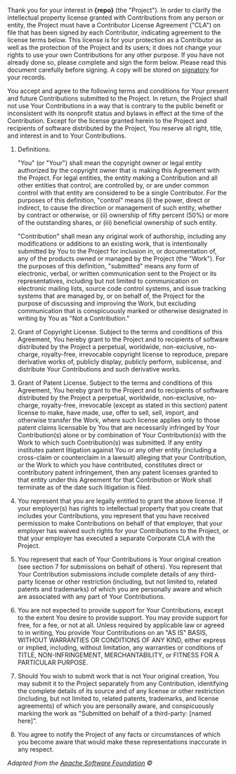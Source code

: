 Thank you for your interest in **{repo}** (the "Project"). In order to clarify the intellectual property license granted with Contributions from any person or entity, the Project must have a Contributor License Agreement ("CLA") on file that has been signed by each Contributor, indicating agreement to the license terms below. This license is for your protection as a Contributor as well as the protection of the Project and its users; it does not change your rights to use your own Contributions for any other purpose. If you have not already done so, please complete and sign the form below. Please read this document carefully before signing. A copy will be stored on [signatory](#) for your records.

You accept and agree to the following terms and conditions for Your present and future Contributions submitted to the Project. In return, the Project shall not use Your Contributions in a way that is contrary to the public benefit or inconsistent with its nonprofit status and bylaws in effect at the time of the Contribution. Except for the license granted herein to the Project and recipients of software distributed by the Project, You reserve all right, title, and interest in and to Your Contributions.

1.	Definitions. 

	"You" (or "Your") shall mean the copyright owner or legal entity authorized by the copyright owner that is making this Agreement with the Project. For legal entities, the entity making a Contribution and all other entities that control, are controlled by, or are under common control with that entity are considered to be a single Contributor. For the purposes of this definition, "control" means (i) the power, direct or indirect, to cause the direction or management of such entity, whether by contract or otherwise, or (ii) ownership of fifty percent (50%) or more of the outstanding shares, or (iii) beneficial ownership of such entity.

	"Contribution" shall mean any original work of authorship, including any modifications or additions to an existing work, that is intentionally submitted by You to the Project for inclusion in, or documentation of, any of the products owned or managed by the Project (the "Work"). For the purposes of this definition, "submitted" means any form of electronic, verbal, or written communication sent to the Project or its representatives, including but not limited to communication on electronic mailing lists, source code control systems, and issue tracking systems that are managed by, or on behalf of, the Project for the purpose of    discussing and improving the Work, but excluding communication that is conspicuously marked or otherwise designated in writing by You as "Not a Contribution."

2.	Grant of Copyright License. Subject to the terms and conditions of this Agreement, You 	hereby grant to the Project and to recipients of software distributed by the Project a 	perpetual, worldwide, non-exclusive, no-charge, royalty-free, irrevocable copyright license 	to reproduce, prepare derivative works of, publicly display, publicly perform, sublicense, 	and distribute Your Contributions and such derivative works.

3.	Grant of Patent License. Subject to the terms and conditions of this Agreement, You hereby grant to the Project and to recipients of software distributed by the Project a perpetual, worldwide, non-exclusive, no-charge, royalty-free, irrevocable (except as stated in this section) patent license to make, have made, use, offer to sell, sell, import, and otherwise transfer the Work, where such license applies only to those patent claims licensable by You that are necessarily infringed by Your Contribution(s) alone or by combination of Your Contribution(s) with the Work to which such Contribution(s) was submitted. If any entity institutes patent litigation against You or any other entity (including a cross-claim or counterclaim in a lawsuit) alleging that your Contribution, or the Work to which you have contributed, constitutes direct or contributory patent infringement, then any patent licenses granted to that entity under this Agreement for that Contribution or Work shall terminate as of the date such litigation is filed.

4.	You represent that you are legally entitled to grant the above license. If your employer(s) has rights to intellectual property that you create that includes your Contributions, you represent that you have received permission to make Contributions on behalf of that employer, that your employer has waived such rights for your Contributions to the Project, or that your employer has executed a separate Corporate CLA with the Project.

5.	You represent that each of Your Contributions is Your original creation (see section 7 for submissions on behalf of others).  You represent that Your Contribution submissions include complete details of any third-party license or other restriction (including, but not limited to, related patents and trademarks) of which you are personally aware and which are associated with any part of Your Contributions.

6.	You are not expected to provide support for Your Contributions, except to the extent You desire to provide support. You may provide support for free, for a fee, or not at all. Unless required by applicable law or agreed to in writing, You provide Your Contributions on an "AS IS" BASIS, WITHOUT WARRANTIES OR CONDITIONS OF ANY KIND, either express or implied, including, without limitation, any warranties or conditions of TITLE, NON-INFRINGEMENT, MERCHANTABILITY, or FITNESS FOR A PARTICULAR PURPOSE.

7.	Should You wish to submit work that is not Your original creation, You may submit it to the Project separately from any Contribution, identifying the complete details of its source and of any license or other restriction (including, but not limited to, related patents, trademarks, and license agreements) of which you are personally aware, and conspicuously marking the work as "Submitted on behalf of a third-party: [named here]".

8.	You agree to notify the Project of any facts or circumstances of which you become aware that would make these representations inaccurate in any respect.

*Adapted from the [Apache Software Foundation](http://www.apache.org/licenses/) ©* 